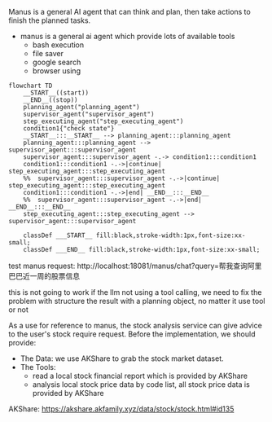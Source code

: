 Manus is a general AI agent that can think and plan, then take actions to finish the planned tasks.
- manus is a general ai agent which provide lots of available tools
  - bash execution
  - file saver
  - google search
  - browser using
```mermaid
flowchart TD
	__START__((start))
	__END__((stop))
	planning_agent("planning_agent")
	supervisor_agent("supervisor_agent")
	step_executing_agent("step_executing_agent")
	condition1{"check state"}
	__START__:::__START__ --> planning_agent:::planning_agent
	planning_agent:::planning_agent --> supervisor_agent:::supervisor_agent
	supervisor_agent:::supervisor_agent -.-> condition1:::condition1
	condition1:::condition1 -.->|continue| step_executing_agent:::step_executing_agent
	%%	supervisor_agent:::supervisor_agent -.->|continue| step_executing_agent:::step_executing_agent
	condition1:::condition1 -.->|end| __END__:::__END__
	%%	supervisor_agent:::supervisor_agent -.->|end| __END__:::__END__
	step_executing_agent:::step_executing_agent --> supervisor_agent:::supervisor_agent

	classDef ___START__ fill:black,stroke-width:1px,font-size:xx-small;
	classDef ___END__ fill:black,stroke-width:1px,font-size:xx-small;
```
test manus request:
http://localhost:18081/manus/chat?query=帮我查询阿里巴巴近一周的股票信息

this is not going to work if the llm not using a tool calling, we need to fix the problem with structure the result with a planning object, no matter it use tool or not


As a use for reference to manus, the stock analysis service can give advice to the user's stock require request.
Before the implementation, we should provide:
- The Data: we use AKShare to grab the stock market dataset.
- The Tools:
  - read a local stock financial report which is provided by AKShare
  - analysis local stock price data by code list, all stock price data is provided by AKShare

AKShare:
https://akshare.akfamily.xyz/data/stock/stock.html#id135

